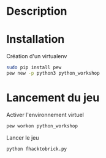 # Description

# Installation

Création d'un virtualenv
```bash
sudo pip install pew
pew new -p python3 python_workshop
```

# Lancement du jeu

Activer l'environnement virtuel
```bash
pew workon python_workshop
```

Lancer le jeu
```bash
python fhacktobrick.py
```
